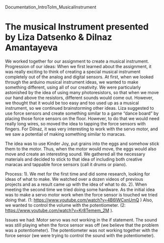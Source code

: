 Documentation_IntroToIm_MusicalInstrument

# The musical Instrument presented by Liza Datsenko & Dilnaz Amantayeva
We worked together for our assignment to create a musical instrument.
Progression of our ideas: When we first learned about the assignment, it was really exciting to think of creating a special musical instrument 
completely out of the analog and digital sensors. At first, when we looked through the arduino musical instrument ideas, we wanted to make something
different, using all of our creativity. We were particularly astonished by the idea of using many photoresistors, so that when we move our hand 
above the resistors, different sounds would come out. However, we thought that it would be too easy and too used up 
as a musical instrument, so we continued brainstorming other ideas. Liza suggested to use force sensors and create something similar to a game 
“dance board” by placing those force sensors on the floor. However, to do that we would need really long wires, so moved the idea to tapping the force sensors 
with fingers. For Dilnaz, it was very interesting to work with the servo motor, and we saw a potential of making something similar to maracas.

The idea was to use Kinder Joy, put grains into the eggs and somehow stick them to the motor. Thus, when the motor would move, the eggs would 
also move and create an interesting sound. We gathered all the necessary materials and decided to stick to that idea of including both creative 
maracas and tappable force sensors (call it drums or piano).

Process: 1). We met for the first time and did some research, looking for ideas of what to make. We watched over a dozen videos of previous projects and 
as a result came up with the idea of what to do. 2). When meeting the second time we tried doing some hardware. As the initial idea was to make a servo 
motor work when the force sensor is touched we tried doing that. (1: https://www.youtube.com/watch?v=4B6IWCxnUmQ ) Also, we wanted to control the volume with 
the potentiometer. (2: https://www.youtube.com/watch?v=Kr8Temem_2M ). 

 Issues we had: Motor servo was not working in the if statement. The sound was still playing when the force sensor was off (we believe that the problem
was a potentiometer). 
 The potentiometer was not working together with the force sensor (we were trying to control the sound with the potentiometer). 
